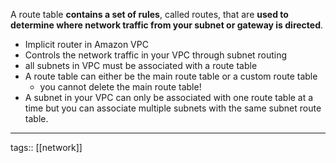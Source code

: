 A route table **contains a set of rules**, called routes, that are **used to determine where network traffic from your subnet or gateway is directed**.

- Implicit router in Amazon VPC
- Controls the network traffic in your VPC through subnet routing
- all subnets in VPC must be associated with a route table
- A route table can either be the main route table or a custom route table
	- you cannot delete the main route table!
- A subnet in your VPC can only be associated with one route table at a time but you can associate multiple subnets with the same subnet route table.

___
tags:: [[network]]  